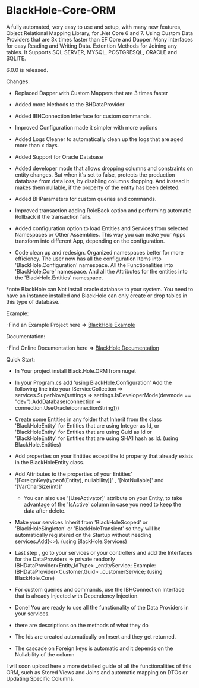 # BlackHole-Core-ORM
A fully automated, very easy to use and setup, with many new features, Object Relational Mapping Library, for .Net Core 6 and 7. Using Custom Data Providers that are 3x times faster than EF Core and Dapper. Many interfaces for easy Reading and Writing Data. Extention Methods for Joining any tables.
It Supports SQL SERVER, MYSQL, POSTGRESQL, ORACLE and SQLITE.

6.0.0  is released.

  Changes:
  
   - Replaced Dapper with Custom Mappers that are 3 times faster
   
   - Added more Methods to the BHDataProvider
   
   - Added IBHConnection Interface for custom commands.
   
   - Improved Configuration made it simpler with more options
   
   - Added Logs Cleaner to automatically clean up the logs that are aged more than x days.
   
   - Added Support for Oracle Database
   
   - Added developer mode that allows dropping columns and constraints on entity changes. But when it's set to false,
     protects the production database from data loss, by disabling columns dropping. And instead it makes them
     nullable, if the property of the entity has been deleted.
     
   - Added BHParameters for custom queries and commands.
   
   - Improved transaction adding RoleBack option and performing automatic Rollback if the transaction fails.
   
   - Added configuration option to load Entities and Services from selected Namespaces or Other Assemblies.
     This way you can make your Apps transform into different App, depending on the configuration.
     
   - Code clean up and redesign. Organized namespaces better for more efficiency. 
     The user now has all the configuration Items into 'BlackHole.Configuration' namespace.
     All the Functionalities into 'BlackHole.Core' namespace.
     And all the Attributes for the entities into the 'BlackHole.Entities' namespace.
    
   *note BlackHole can Not install oracle database to your system. You need to have an instance installed and BlackHole can 
    only create or drop tables in this type of database.



Example:

 -Find an Example Project here => [BlackHole Example](https://github.com/Mikarsoft/BlackHole-Example-Project)
 
Documentation:

 -Find Online Documentation here => [BlackHole Documentation](https://mikarsoft.com/BHDocumentation/index.html)

Quick Start:

- In Your project install Black.Hole.ORM from nuget

- In your Program.cs add 'using BlackHole.Configuration'
  Add the following line into your IServiceCollection =>
    services.SuperNova(settings => settings.IsDeveloperMode(devmode == "dev").AddDatabase(connection => connection.UseOracle(connectionString)))

- Create some Entities in any folder that Inherit from the class 'BlackHoleEntity<int>' for Entities that are using Integer as Id,
  or 'BlackHoleEntity<Guid>' for Entities that are using Guid as Id
  or 'BlackHoleEntity<string>' for Entities that are using SHA1 hash as Id. (using BlackHole.Entities)

- Add properties on your Entities except the Id property that already exists in the BlackHoleEntity class.

- Add Attributes to the properties of your Entities' 
  '[ForeignKey(typeof(Entity), nullability)]' , '[NotNullable]' and '[VarCharSize(int)]'
  * You can also use '[UseActivator]' attribute on your Entity, to take advantage of the 'IsActive' column in case you need to keep the
  data after delete.

- Make your services Inherit from 'BlackHoleScoped' or 'BlackHoleSingleton' or 'BlackHoleTransient' so they will be automatically
  registered on the Startup without needing services.Add(<>). (using BlackHole.Services)
  
 - Last step , go to your services or your controllers and add the Interfaces for the DataProviders =>
  private readonly IBHDataProvider<Entity,IdType> _entityService;
  Example: IBHDataProvider<Customer,Guid> _customerService; (using BlackHole.Core)
 
 - For custom queries and commands, use the IBHConnection Interface that is already Injected with Dependency Injection.
  
 - Done! You are ready to use all the functionality of the Data Providers in your services.
  * there are descriptions on the methods of what they do
   
   * The Ids are created automatically on Insert and they get returned.
   * The cascade on Foreign keys is automatic and it depends on the Nullability of the column
   
 I will soon upload here a more detailed guide of all the functionalities of this ORM, such as Stored Views and Joins
 and automatic mapping on DTOs or Updating Specific Columns.
